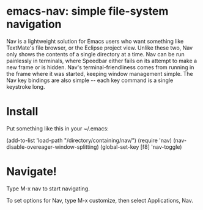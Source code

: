 emacs-nav: simple file-system navigation
========================================

Nav is a lightweight solution for Emacs users who want something like
TextMate's file browser, or the Eclipse project view. Unlike these
two, Nav only shows the contents of a single directory at a time. Nav
can be run painlessly in terminals, where Speedbar either fails on its
attempt to make a new frame or is hidden. Nav's terminal-friendliness
comes from running in the frame where it was started, keeping window
management simple. The Nav key bindings are also simple -- each
key command is a single keystroke long.

# Install
Put something like this in your ~/.emacs:

(add-to-list 'load-path "/directory/containing/nav/")
(require 'nav)
(nav-disable-overeager-window-splitting)
(global-set-key [f8] 'nav-toggle)

# Navigate!
Type M-x nav to start navigating.

To set options for Nav, type M-x customize, then select
Applications, Nav.

